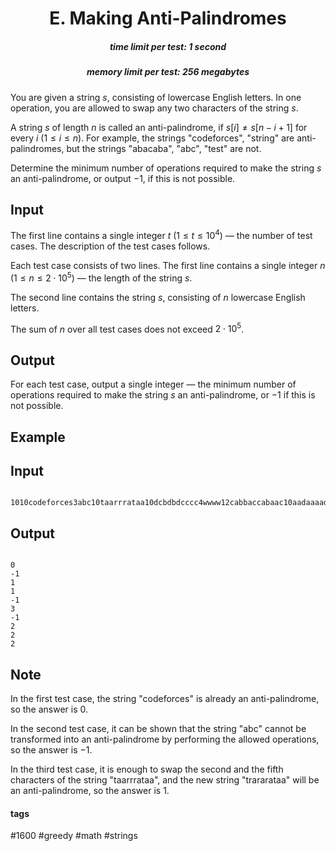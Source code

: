 <h1 style='text-align: center;'> E. Making Anti-Palindromes</h1>

<h5 style='text-align: center;'>time limit per test: 1 second</h5>
<h5 style='text-align: center;'>memory limit per test: 256 megabytes</h5>

You are given a string $s$, consisting of lowercase English letters. In one operation, you are allowed to swap any two characters of the string $s$.

A string $s$ of length $n$ is called an anti-palindrome, if $s[i] \ne s[n - i + 1]$ for every $i$ ($1 \le i \le n$). For example, the strings "codeforces", "string" are anti-palindromes, but the strings "abacaba", "abc", "test" are not.

Determine the minimum number of operations required to make the string $s$ an anti-palindrome, or output $-1$, if this is not possible.

## Input

The first line contains a single integer $t$ ($1 \le t \le 10^4$) — the number of test cases. The description of the test cases follows.

Each test case consists of two lines. The first line contains a single integer $n$ ($1 \le n \le 2 \cdot 10^5$) — the length of the string $s$.

The second line contains the string $s$, consisting of $n$ lowercase English letters.

The sum of $n$ over all test cases does not exceed $2 \cdot 10^5$.

## Output

For each test case, output a single integer — the minimum number of operations required to make the string $s$ an anti-palindrome, or $-1$ if this is not possible.

## Example

## Input


```

1010codeforces3abc10taarrrataa10dcbdbdcccc4wwww12cabbaccabaac10aadaaaaddc14aacdaaaacadcdc6abccba12dcbcaebacccd
```
## Output


```

0
-1
1
1
-1
3
-1
2
2
2

```
## Note

In the first test case, the string "codeforces" is already an anti-palindrome, so the answer is $0$.

In the second test case, it can be shown that the string "abc" cannot be transformed into an anti-palindrome by performing the allowed operations, so the answer is $-1$.

In the third test case, it is enough to swap the second and the fifth characters of the string "taarrrataa", and the new string "trararataa" will be an anti-palindrome, so the answer is $1$.



#### tags 

#1600 #greedy #math #strings 